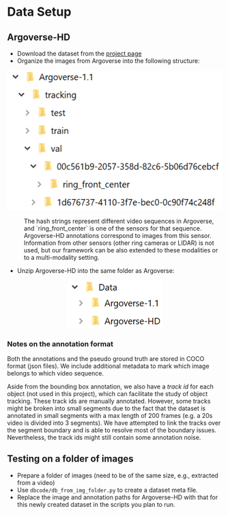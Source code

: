# Data Setup

## Argoverse-HD

- Download the dataset from the [project page](https://www.cs.cmu.edu/~mengtial/proj/streaming/)
- Organize the images from Argoverse into the following structure:
<p align="center"><img alt="File structure" src="img/Argoverse_file_structure.png"></p>
<p style="padding-left: 2.8em">The hash strings represent different video sequences in Argoverse, and `ring_front_center` is one of the sensors for that sequence. Argoverse-HD annotations correspond to images from this sensor. Information from other sensors (other ring cameras or LIDAR) is not used, but our framework can be also extended to these modalities or to a multi-modality setting. </p>

- Unzip Argoverse-HD into the same folder as Argoverse:
<p align="center"><img alt="File structure" src="img/ArgoverseHD_file_structure.png"></p>


### Notes on the annotation format
Both the annotations and the pseudo ground truth are stored in COCO format (json files). We include additional metadata to mark which image belongs to which video sequence.

Aside from the bounding box annotation, we also have a <em>track id</em> for each object (not used in this project), which can facilitate the study of object tracking. These track ids are manually annotated. However, some tracks might be broken into small segments due to the fact that the dataset is annotated in small segments with a max length of 200 frames (e.g. a 20s video is divided into 3 segments). We have attempted to link the tracks over the segment boundary and is able to resolve most of the boundary issues. Nevertheless, the track ids might still contain some annotation noise.


## Testing on a folder of images

- Prepare a folder of images (need to be of the same size, e.g., extracted from a video)
- Use `dbcode/db_from_img_folder.py` to create a dataset meta file.
- Replace the image and annotation paths for Argoverse-HD with that for this newly created dataset in the scripts you plan to run.
